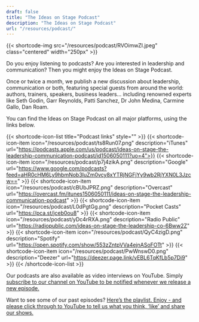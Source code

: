 ```yaml
---
draft: false
title: "The Ideas on Stage Podcast"
description: "The Ideas on Stage Podcast"
url: "/resources/podcast/"
---
```


{{< shortcode-img src="/resources/podcast/RVOimwZI.jpeg" class="centered" width="250px" >}}

Do you enjoy listening to podcasts? Are you interested in leadership and communication? Then you might enjoy the Ideas on Stage Podcast.

Once or twice a month, we publish a new discussion about leadership, communication or both, featuring special guests from around the world: authors, trainers, speakers, business leaders… including renowned experts like Seth Godin, Garr Reynolds, Patti Sanchez, Dr John Medina, Carmine Gallo, Dan Roam.

You can find the Ideas on Stage Podcast on all major platforms, using the links below.

{{< shortcode-icon-list title="Podcast links" style="" >}}
	{{< shortcode-icon-item icon="/resources/podcast/ts8Run07.png" description="iTunes" url="https://podcasts.apple.com/us/podcast/ideas-on-stage-the-leadership-communication-podcast/id1506050111?uo=4">}}
	{{< shortcode-icon-item icon="/resources/podcast/p7j4zikA.png" description="Google" url="https://www.google.com/podcasts?feed=aHR0cHM6Ly9hbmNob3IuZm0vcy8xYTRjNGFjYy9wb2RjYXN0L3Jzcw==" >}}
	{{< shortcode-icon-item icon="/resources/podcast/cBUbJPRZ.png" description="Overcast" url="https://overcast.fm/itunes1506050111/ideas-on-stage-the-leadership-communication-podcast" >}}
	{{< shortcode-icon-item icon="/resources/podcast/L0dPgtGg.png" description="Pocket Casts" url="https://pca.st/jceb0ou8" >}}
	{{< shortcode-icon-item icon="/resources/podcast/yDc4rRXA.png" description="Radio Public" url="https://radiopublic.com/ideas-on-stage-the-leadership-co-6Bww2Z" >}}
	{{< shortcode-icon-item icon="/resources/podcast/QyC4zigD.png" description="Spotify" url="https://open.spotify.com/show/553zZntpVVa4ejnASoFOTt" >}}
	{{< shortcode-icon-item icon="/resources/podcast/PwWnswD0.png" description="Deezer" url="https://deezer.page.link/vEBL6TqKfLb5p7Di9" >}}
	{{< /shortcode-icon-list >}}

Our podcasts are also available as video interviews on YouTube. Simply [subscribe to our channel on YouTube to be notified whenever we release a new episode.](https://www.youtube.com/ideasonstage?sub_confirmation=1)

Want to see some of our past episodes? [Here’s the playlist. Enjoy - and please click through to YouTube to tell us what you think, ‘like’ and share our shows.](https://www.youtube.com/watch?v=WOB6leUwZVM&list=PLZzM50I6k_S6jJR8x9Ig2Ho93UUEmObRF)
